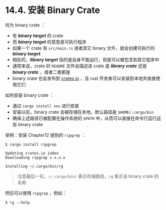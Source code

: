 # 14.4. 安装 Binary Crate

何为 binary crate ：

- 有 ***binary target*** 的 crate
- 而 ***binary target*** 的意思是可执行程序
- 如果一个 crate 有 `src/main.rs` 或者其它 binary 文件，就会创建可执行的 ***binary target***
- 相反的，***library target*** 指的是自身不能运行，但是可以被包含到其它程序中
- 通常来说，crate 的 `README` 文件会描述该 crate 是 ***library crate*** 还是 ***binary crate*** ，或者二者都是
- binary crate 也会发布到 [crates.io](https://crates.io/) ，且 rust 开发者可以安装到本地并直接使用它们



如何安装 binary crate ：

- 通过 `cargo install xxx` 进行安装
- 安装以后，binary crate 会被存储在本地，默认路径是 `$HOME/.cargo/bin`
- 确保上述路径已被配置在操作系统的 `$PATH` 中，从而可以直接在命令行运行这些 binary crate



举例：安装 Chapter12 提到的 `ripgrep` ：

```shell
$ cargo install ripgrep

Updating crates.io index
Downloading ripgrep v x.x.x

Installing ~/.cargo/bin/rg
```

> 注意最后一句，`~/.cargo/bin/` 表示存储路径，`rg` 表示该 binary crate 的名称

然后可以使用 `ripgrep` ，例如：

```shell
$ rg --help
```

